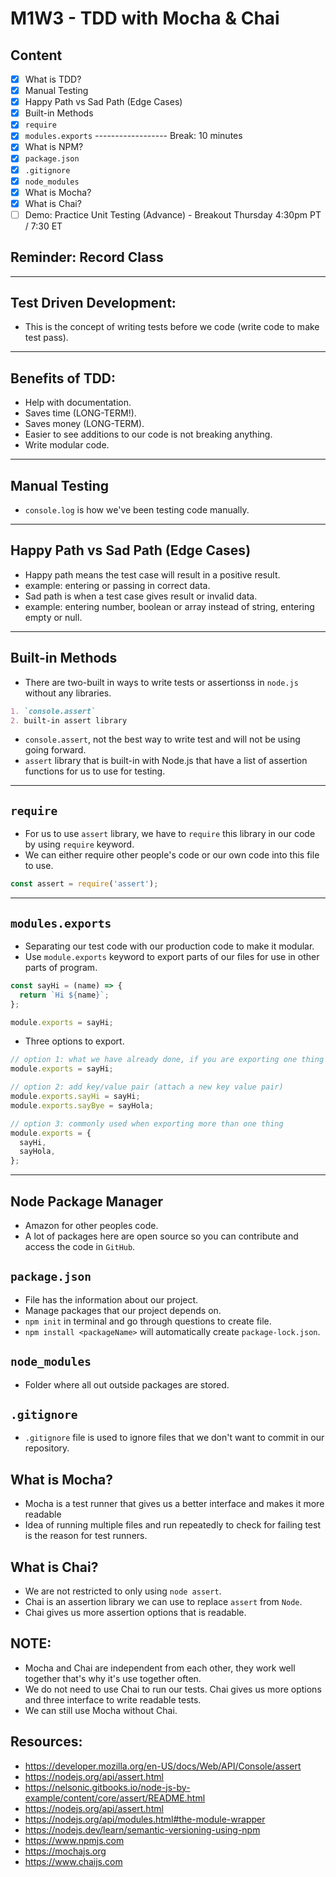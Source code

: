 # M1W3 - TDD with Mocha & Chai

## Content
- [X] What is TDD?
- [X] Manual Testing
- [X] Happy Path vs Sad Path (Edge Cases)
- [X] Built-in Methods
- [X] `require`
- [X] `modules.exports`
------------------ Break: 10 minutes
- [X] What is NPM?
- [X] `package.json`
- [X] `.gitignore`
- [X] `node_modules`
- [X] What is Mocha?
- [X] What is Chai?
- [ ] Demo: Practice Unit Testing (Advance) - Breakout Thursday 4:30pm PT / 7:30 ET

## Reminder: Record Class

---

## Test Driven Development:
* This is the concept of writing tests before we code (write code to make test pass).

---

## Benefits of TDD:
* Help with documentation.
* Saves time (LONG-TERM!).
* Saves money (LONG-TERM).
* Easier to see additions to our code is not breaking anything.
* Write modular code.

---

## Manual Testing
* `console.log` is how we've been testing code manually.

---

## Happy Path vs Sad Path (Edge Cases)
* Happy path means the test case will result in a positive result.
* example: entering or passing in correct data.
* Sad path is when a test case gives result or invalid data.
* example: entering number, boolean or array instead of string, entering empty or null.

---

## Built-in Methods
* There are two-built in ways to write tests or assertionss in `node.js` without any libraries.

```markdown
1. `console.assert`
2. built-in assert library
```

* `console.assert`, not the best way to write test and will not be using going forward.
* `assert` library that is built-in with Node.js that have a list of assertion functions for us to use for testing.

---

## `require`
* For us to use `assert` library, we have to `require` this library in our code by using `require` keyword.
* We can either require other people's code or our own code into this file to use.

```javascript
const assert = require('assert');
```

---

## `modules.exports`
* Separating our test code with our production code to make it modular.
* Use `module.exports` keyword to export parts of our files for use in other parts of program.

```javascript
const sayHi = (name) => {
  return `Hi ${name}`;
};

module.exports = sayHi;
```

* Three options to export.

```javascript
// option 1: what we have already done, if you are exporting one thing
module.exports = sayHi;

// option 2: add key/value pair (attach a new key value pair)
module.exports.sayHi = sayHi;
module.exports.sayBye = sayHola;

// option 3: commonly used when exporting more than one thing
module.exports = {
  sayHi,
  sayHola,
};
```

---

## Node Package Manager
* Amazon for other peoples code.
* A lot of packages here are open source so you can contribute and access the code in `GitHub`.

## `package.json`
* File has the information about our project.
* Manage packages that our project depends on.
* `npm init` in terminal and go through questions to create file.
* `npm install <packageName>` will automatically create `package-lock.json`.

## `node_modules`
* Folder where all out outside packages are stored.

## `.gitignore`
* `.gitignore` file is used to ignore files that we don't want to commit in our repository.

## What is Mocha?
* Mocha is a test runner that gives us a better interface and makes it more readable
* Idea of running multiple files and run repeatedly to check for failing test is the reason for test runners.

## What is Chai?
* We are not restricted to only using `node assert`.
* Chai is an assertion library we can use to replace `assert` from `Node`.
* Chai gives us more assertion options that is readable.

## NOTE:
* Mocha and Chai are independent from each other, they work well together that's why it's use together often.
* We do not need to use Chai to run our tests. Chai gives us more options and three interface to write readable tests.
* We can still use Mocha without Chai.

## Resources:
* https://developer.mozilla.org/en-US/docs/Web/API/Console/assert
* https://nodejs.org/api/assert.html
* https://nelsonic.gitbooks.io/node-js-by-example/content/core/assert/README.html
* https://nodejs.org/api/assert.html
* https://nodejs.org/api/modules.html#the-module-wrapper
* https://nodejs.dev/learn/semantic-versioning-using-npm
* https://www.npmjs.com
* https://mochajs.org
* https://www.chaijs.com
